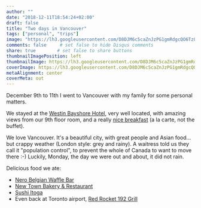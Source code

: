 ```yaml
---
author: ""
date: "2018-12-11T18:54:24+02:00"
draft: false
title: "Two days in Vancouver"
tags: ["personal", "trips"]
image: "https://lh3.googleusercontent.com/D8DJM6c5caZnJzPG1gmRdgcQO6TzOa-m3K3gqxLp3lL8oY-YaRDPBIqEhsgh4gWthWuwC1CosEBkOzgk0OQSva9cx0njMvuenjeH2nA5E04oeg683B_lLrfXqwOr6RYe9PkoBDQ7fkw=w1920-h1080"
comments: false     # set false to hide Disqus comments
share: true        # set false to share buttons
thumbnailImagePosition: left
thumbnailImage: https://lh3.googleusercontent.com/D8DJM6c5caZnJzPG1gmRdgcQO6TzOa-m3K3gqxLp3lL8oY-YaRDPBIqEhsgh4gWthWuwC1CosEBkOzgk0OQSva9cx0njMvuenjeH2nA5E04oeg683B_lLrfXqwOr6RYe9PkoBDQ7fkw=w1920-h1080
coverImage: https://lh3.googleusercontent.com/D8DJM6c5caZnJzPG1gmRdgcQO6TzOa-m3K3gqxLp3lL8oY-YaRDPBIqEhsgh4gWthWuwC1CosEBkOzgk0OQSva9cx0njMvuenjeH2nA5E04oeg683B_lLrfXqwOr6RYe9PkoBDQ7fkw=w1920-h1080
metaAlignment: center
coverMeta: out
---
```


December 9th to 11th I went to Vancouver with my family for some personal matters.

<!--more-->

We stayed at the [Westin Bayshore Hotel](https://www.marriott.com/hotels/travel/yvrwi-the-westin-bayshore-vancouver/), very well located, with amazing views from our 9th floor room, and a really [nice breakfast](https://h2restaurant.com/) (a la carte, not the buffet).

We love Vancouver. It's a beautiful city, with great people and Asian food... but crappy weather (London style: grey and rainy). A waitress told us they call it "population control", to prevent the whole of Canada to want to move there :-)
Luckily, Monday, the day we were out and about, it did not rain.

Delicious food we ate:
- [Nero Belgian Waffle Bar](https://www.nerowafflebar.com/)
- [New Town Bakery & Restaurant](https://newtownbakery.ca/)
- [Sushi Itoga](https://www.itoga.com/)
- Even back at Toronto airport, [Red Rocket 192 Grill](https://www.torontopearson.com/Components/Templates/Retailer.aspx?retailerid=3233#)

<script src="https://cdn.jsdelivr.net/npm/publicalbum@latest/dist/pa-embed-player.min.js" async></script>
<div class="pa-embed-player" style="width:100%; height:480px; display:none;"
  data-link="https://photos.app.goo.gl/DkTMkrUBSH6WFiGG6"
  data-title="48 new photos by Jorge Cortell">
  <img data-src="https://lh3.googleusercontent.com/_G8djbRp75Iby1dzvyNsYmZZU9_-mFl0dgdAu0_0yDFfrp7b84g4fc-SD-wwcIsEEHAbF0jJxTHiQxt0h7SD5tndUwRTJ4wgKtQqwsmuZMWs_qfFGzS3sVpYjxaKMon7JnTvI3s5Pos=w1920-h1080" src="" alt="" />
  <img data-src="https://lh3.googleusercontent.com/JfZnJxDhC5QZWc8nzcENrddDRp2FDSCjcQ5xEQr3z3ZAA_bhzVW2edr2myGrAQ7tewxNL7AtLUod9w9F0OKzO2wFIr2xKcqZ-SpFoU_taC-g-_5HkEkre0zw3Ale8G-69BsO_nnQ8wU=w1920-h1080" src="" alt="" />
  <img data-src="https://lh3.googleusercontent.com/Qd7oA5beYOQUEksq4eiy-BXBGB9O85-62Gaz6O8l3NshtK6SHdJ_7ggdau6navg8gQhjo67LVmaxiJLB6r3Hs5VVTVktSaEDo2xiS5Ht_PVj4wm13HCz81ht1zkSfwjeNEgozHf-JLc=w1920-h1080" src="" alt="" />
  <img data-src="https://lh3.googleusercontent.com/5AO7wGGkTdPiEsbJfiHUaV_QfWUPZXxsGmmlFFx1jfpew3U_c_qMkd14KiiuEVfeEpdEAryZ6HUXqN0SnTbyeIW-7cOaU9fFmU261PfWu5sjlLFVsH4EVzEaUpbIH1coIvOcdHInJB0=w1920-h1080" src="" alt="" />
  <img data-src="https://lh3.googleusercontent.com/sO6F0caI3LfSne6VPZd8hDPDhBYA_FqFTwIfHQ7vZAjFvmj4TRXhTF817JM14dfFMZpkhho8D4bz2WiWuWgq8qkzCYSwggfdYFHblcXuFS308SunefnHirlwPYnqRfZ1EaCXvuiFnKE=w1920-h1080" src="" alt="" />
  <img data-src="https://lh3.googleusercontent.com/eVrIsFqjjBrY9dw_ESL76WFIe3XQuilqaZvFOlKPUELb21clFkxQZHvXtqIVyEJM4YRtTQjGktE06m6WMynAAsdbK68lAO2byKDHG_LpgDf8ORfyCd_5WFDi8KEoWYuBi32p7Se-j8c=w1920-h1080" src="" alt="" />
  <img data-src="https://lh3.googleusercontent.com/9XoZJjPV4rRTVLs4MBfc15iZjxD7xS8j0HKGkwuU4JNWrHKdYXDjQglOdjjcqbJxVQJzLwx-N7cY9wx8ny7TxquKCZ5RPocb5nIcJqgJqvb62W_A0KUCMKt7IgONEoCIHMCkuZm3feg=w1920-h1080" src="" alt="" />
  <img data-src="https://lh3.googleusercontent.com/7qzZhm_4BM970svg57vp6YL-iT4ytszbcVF_yL9o7qlaWA_EBYRwK022LMeMxzi45B7IYYAYT4tGqISGmByi2H5a9hByT0uQR7g-83RdD77_yb1Hscxg8V8MTPsdD6V82jqZH_Mv0rI=w1920-h1080" src="" alt="" />
  <img data-src="https://lh3.googleusercontent.com/aD9eiUKVEhp_z291nqkA978F63VO2QonoiLURPsH-LvNXqg3I_UhxXGkTR7EMIqUM6PNgERvNggFW5QU-ixRRXgU36XIg9CTy0B11S4DQeu5LQWs-hyu9a8j7Zzs5-qSXfJg2zdFy2A=w1920-h1080" src="" alt="" />
  <img data-src="https://lh3.googleusercontent.com/YoJUTl2JZbre0dkuVg_pxDNOYprAIHL3iB6yapfHu9SgPF9YvJDvsdtkr7CyiRHUm5sdTwuYnHPmFCOBIwystS52-v9FHQRMIjozZYYk5ph5T6BoYF73W5WBGuQMf9VE61kR6dP64AE=w1920-h1080" src="" alt="" />
  <img data-src="https://lh3.googleusercontent.com/iepQjkS-93Je3hrpld0ZI04DalhlAoyg4-214C8ljsn33bOY_Oi1sZH06jRlY3ubLF9KxLzdrtmeImMwZhjc2evbBWGbGvLFTNgNK1Mcyw05-bAp50oVQHfurcuCx9Jxx-Wfqt0JWTg=w1920-h1080" src="" alt="" />
  <img data-src="https://lh3.googleusercontent.com/I3EbALhlFfSdMHPRgHLSvNG5Gb3wKmFQBpEIsVvkNuiFDEiYCs4BSAQF5sqOb69xzZjXhjx1kNB7qSun7RDh4PTkv99bFcs8JE_XxDBraA3FEBGgZUk6c2aSzlGES3j5uMflXV7Vy-4=w1920-h1080" src="" alt="" />
  <img data-src="https://lh3.googleusercontent.com/8BYPVZ4IfpGgz4_FNEZZedP98FrMpdkFLUtl5hXjvsW9dg1-uLZ3wCq4sGJlxNahpRx4d7atjUZgy5J0PU1YgpG9cibdnqJMUnDLq5W6tBmtxdvFcvYJXMMEB4n-TYZp-rUfxgJ0I9E=w1920-h1080" src="" alt="" />
  <img data-src="https://lh3.googleusercontent.com/tTa0EBBeY3uMPHYYHtRK1DdVGy2MHakfTuGomVNhYt2vd4bSapiCWuJRBE4uQfx_8gS8JvJskQ3xOlU4U2IdoJ0XWy-Zyo4gq_ZcxjGZCG_PiCfcHY_qhNplA2tyK-Y2k8_swCj6bOY=w1920-h1080" src="" alt="" />
  <img data-src="https://lh3.googleusercontent.com/_fXXnSD37iDf6iMfQ806X9DOEYw66C0a8tQX9F6lgM6NixJu2Mtp6gRWcp8pQdqusF3A66u6RBaUSn8MnjW6TxFogYduxEqMSl-xdLpMBh7Gg9vBjwfJMTP6fVw7zR38KB5PDiG3gPQ=w1920-h1080" src="" alt="" />
  <img data-src="https://lh3.googleusercontent.com/k67Q-8T1Zr3Mh12SINLwZOizQrMjJH4LIqcIilCM9Ixoa0jPsD6dnzvQ2XYFziCE3--_U2GCboEVu3kYd1QZ35X9_a4gB7YVmmxpCVS-JNeRyp8YN7kve03FVe0ofNl3CEnvkQuEbQw=w1920-h1080" src="" alt="" />
  <img data-src="https://lh3.googleusercontent.com/dmrj1mj6QYHZFkyBXDdZZM6GvO4XWkGAf_NDjyxkVLrkj55Qpxi_aEd00Wzh8gyUgJM7zjn6k7YenzcplVown90oeL5iKX4yQiJdqjePFKJ7N5Fd4iWnlgrSsX-MuhwzIjjmb8WyLJE=w1920-h1080" src="" alt="" />
  <img data-src="https://lh3.googleusercontent.com/Ts_ZSfj_9ySKi9hMViRGlVRIS5-rHRUiHJyjoqeYO8Nj-4Vf6P4puCB50npz0LVbyBjk_gg3lkFqEFGd87q0esMvlhMeSpBb49iiTo28bAQpNTLptrhZo7wgrN1n2lHcK2tsZEmzvWo=w1920-h1080" src="" alt="" />
  <img data-src="https://lh3.googleusercontent.com/VrbtFpd9zTnaaDBeFrzv9WK_3CTOxlkdxXl_rrDd77c2b0IgqjHghGH78g62zpWbgHGMnVMmsyPBcNzq45kx83pQqUK_TppvnNlzkKbxE1UI8yg7gqUAhii9dZGaoZnndBh5hqttnRQ=w1920-h1080" src="" alt="" />
  <img data-src="https://lh3.googleusercontent.com/xzHpqQFFfsVLaVtNo80xQc0btycx4xiLaVyFjk181mPV_Cxyz7Fs8QmHs-m5ygBrhEADPB4suUJJfozdK9CL_VSiLalok3MUKEq4jH8CaxmQcflAus4wfW9OglfdLVC-XvC6VwNaAn8=w1920-h1080" src="" alt="" />
  <img data-src="https://lh3.googleusercontent.com/cuxOKxA4QHomMgoEHg0QrtES2mFVxs3rVCjVQP2GQiou5XzVBTVWWnmCDFCVIN3qOXkf5FXHAzvVv6F86_O_6xpdQqky38nbHdHYbI9_qF4uraBZQl00uYiHHLA58Ra2VWnnhISiyhY=w1920-h1080" src="" alt="" />
  <img data-src="https://lh3.googleusercontent.com/CDBa_k0YDe4jDB-dBwB2Ywc0DNI4eDWd4I89NJ3peeu6hfnu2_e-gUFHEbwzxjxilVp2Q5hga2tLGNDGKgwJe2n0o0kY6OJ0Ts8oj55JzOcrm8axnU-2GYBZBGsNuCrtXmbL_fxJfDw=w1920-h1080" src="" alt="" />
  <img data-src="https://lh3.googleusercontent.com/ttTAt_yjdnZRlcQEKk3u4x4qa_1Aa77A3c-LyBDvqu0B-BsIwA9Q0K76DkGtUYG7f8FKkMTBTWGSOdVNxywcOyvKQ8nmRfzcivEtbloplEXvP35iLHvultpA-Ff2cU-XnXiGyj3Umf8=w1920-h1080" src="" alt="" />
  <img data-src="https://lh3.googleusercontent.com/FGV66g_4OMP_mFrAJtIMmIREHOifMyhiONBKPRbHyTyTONBQcJUhS7NGAe4jglh_qj1gYCcLhEO5WzU1o6MZt-JLEKIkreDwZK2XUE5wEFZkBok9TzNpHgmHcdVuyEHRA96eI_OJd7M=w1920-h1080" src="" alt="" />
  <img data-src="https://lh3.googleusercontent.com/t4p0IIn2WSVFdtF32fS3y4tgh6sOvinWSeK6Pj06UlAiGAYMQt2GrhrXA7bxWID4-XL0WooE3cluJvhQ7Inx3dsS_CP7CaFHWrKnkoy4wwUIoZwjLdyrnOI_Y8ZXroNBtRuGz1E8vSQ=w1920-h1080" src="" alt="" />
  <img data-src="https://lh3.googleusercontent.com/XnmlPzRWfTWhslnEymnYUSV3lWqR87JO8znqX7P4CxfDeSvC9xvAQlIyh62oi3adypDcZobxFTCVFMQKmIHXc2p2PMLykGvJP32LlrS_r9qKnLa9gGHKhEQsz7xKBKE74Jury0E53h4=w1920-h1080" src="" alt="" />
  <img data-src="https://lh3.googleusercontent.com/mNL5uuLQe2CTZd23DVFCxoy3CC8Sf0gpDeQL45F-M2MTdLSGUnMzy1g0YNVB5tVMDtXsMw_f7pRlwnW0dBtBNF83FtkogcnNrbE120bjovlwU5RDUpqlbUF-tUYYkDB4zAznjjNRc_c=w1920-h1080" src="" alt="" />
  <img data-src="https://lh3.googleusercontent.com/7bV9e90QR1veNhA2EaV1AkA5At2-wDmd2vEDqa15KVOga5SVMaJQuZObr3xPSy3-CwwUba3u9_AUwm7WD8msDU4PsFbpwLoIvYraOzEs0cgv1TUMqAWRfMcSPIFcVQPzn4cbT8asNh8=w1920-h1080" src="" alt="" />
  <img data-src="https://lh3.googleusercontent.com/Qr557fwaI9EaXe83roT5GHvLx8Bw3Iw0dquTLJXQT-zCDsqw0EUFVV35tNTAlcvWSASRrEWWqMoCrzY0eK7jnk_-CMZRvT6dhEWiUeys2tRVTAvrEDvDD9eEQZIW1_Tfs7DyISBoV-s=w1920-h1080" src="" alt="" />
  <img data-src="https://lh3.googleusercontent.com/oaVOUGePGwW498L1R93IvlkUmAn0On6YeEa4yalodyMOKpM4FmU0geC9wUlzEERJO6wWERpShTn6X2YdGaDr6U314YryVaCnZRrV_ikFW9_DZwPfp6z8TFSokShDe3ZIxD8zs3Y-EUw=w1920-h1080" src="" alt="" />
  <img data-src="https://lh3.googleusercontent.com/5Bcqz7u2b9lEakouvs0JdIuGUx054Fvpxr3oC5_W9rdOlMbGRziFAtwXjjI9bBNr0-XEHpEdLPmVc7Zzmw0fXQCetKhKBrfreOU52gqKyJ_3Ym9sVMrxFQRJj3aaQTmxQPn_3vHfUcU=w1920-h1080" src="" alt="" />
  <img data-src="https://lh3.googleusercontent.com/eM0exEKlqfbsLyFgWQxff83vbm6JiEfDSL5068Q__PmYrirnWoLmjeGiBApL0aueYRR1r4lrHmVOAau2yQ-OvcK1S2z9SeP0j42EuTK8vGwY3-zsghB0TgH0oxYHbBwKJ6zgsjYZPEE=w1920-h1080" src="" alt="" />
  <img data-src="https://lh3.googleusercontent.com/7mFUwp8MkMFR2Nm2YynAIXLnMttzIKXQoXVtfUZOXiMo7ATPmzmjVq6REjGGZAHMvrzPae10Il3EkcNQMC167pSwJ0V4tJtCVu1-rUco39C26WtSAgPU-mmwP73-G_tpWVE8WDF93Jc=w1920-h1080" src="" alt="" />
  <img data-src="https://lh3.googleusercontent.com/RS6jrh94XQWmQDZzSe1XkTpyjBl7w6HWx1PGC-AX3TbOgrXN5wc4_FSZ0Pw_nGTRLpLha_GJW60Dx6ks2-_2Cp5d3WZpGDCJkCrX97nrdlJlGYkQRqnkrZi6Ecl-WQkMdPC1-dVW9Mk=w1920-h1080" src="" alt="" />
  <img data-src="https://lh3.googleusercontent.com/Hx1jL_5vFNl-ST_sEXYJJ0Km332AhMgtjZH8tV5SdoLVBm8kD-h8rVEzI7mgkxk38Xy5DDQJmF0UfXxapY_3_-ugOUyA-WVq8-oMoEEubjKQZ1YJlOlSi-xcH4OVbDfNK-EDb5HuWeg=w1920-h1080" src="" alt="" />
  <img data-src="https://lh3.googleusercontent.com/UgZ6HkYSnzPpVDGMf12nv0w4lLfHNyWBqxEjZgvgp9lBv2tVRcrey9rBEZTdKWRqNtShAR0n8B2qRikPwxFadoXkssdXITvGgodo8IHC3Re2MFQrhrPn0OhJq8DK0N__RTB4nieISNs=w1920-h1080" src="" alt="" />
  <img data-src="https://lh3.googleusercontent.com/ZngaN3wwaLaWdFCGMZPIHx6rI_txTawn3ownmRvSbQA5b5Mvk9tie38fVBej8027nMPct6ybBDtuUDrZyH3qqC949EgU3RunFq3hzvCk-c8u9gBJkdsJm7RnvVWy03EW_bOadwPCaaU=w1920-h1080" src="" alt="" />
  <img data-src="https://lh3.googleusercontent.com/uw8MDmj47CW9HJBcW1lzoMwcB8hIbbxGCzSyN3oHVaNobs_tdUmS8Q6IfKyPYpOAqanLuzlASUFCwqPCyH4FHY0A5cihy42ybFrD5RggXeFKsBPXoKUa0_pYdMOlVf0Z9QlQM36X9PY=w1920-h1080" src="" alt="" />
  <img data-src="https://lh3.googleusercontent.com/PfRuGX3R80KFOirXDCbWE2lDYzTJq7vXJNaXyw88ftvi-7f2Y3i9wwCe8JzGjcVdsIwWyi80q94JMmMIdnES9AJ6GVHW3wSf7YAaAgngz6UQSVNwFJPfF-QyTlItZPCIRD40VGOCHlU=w1920-h1080" src="" alt="" />
  <img data-src="https://lh3.googleusercontent.com/WdxtGg8LtZmuY-qo7emMN5ZnK26gC1HTG19SaE6QSfJmAjgmKgmVwIECpPK5cOnOHJOppJCPYOldmEsMc6MIyxCTAAh4I9QLksUte_9FLdF5RQGCgRpApIQKW8AYGQKfz7rMivdJbcQ=w1920-h1080" src="" alt="" />
  <img data-src="https://lh3.googleusercontent.com/vHJ0iZumxO3_iFSz6tWmV1YPbQxraIFe8Y1vVeT6TTX98PHOyOHI2973XKu0BeZtJfI4WAHVnDi31fhKCpLMNz8hxNN6IgdAqBJulLC_4b2nghCEKoFw3aIYOUho-xxbLf6O8FfpDqc=w1920-h1080" src="" alt="" />
  <img data-src="https://lh3.googleusercontent.com/82zRExUqfLFeBnUCx234jGwktx_NeYnQdFURtRYB_MD0-r-k5QGef2cxm8y1au_NfjoodIzphYPFjbrb6PIaBnV2mrxbtAKPNVERjZUZ1yIDWGz_a4nCkss169j-k1MOqwlcamW8Lj4=w1920-h1080" src="" alt="" />
  <img data-src="https://lh3.googleusercontent.com/G7bkeEb73tEnxdhwnygH064TUAepNgRqAqNiZGT87ayBcSg1aPU9JjzX19h2wjeUADRUD2-6_ahFPZ1MP8aPPBjvOzQUf7RWq1rAuM9_YSlCJDhZKOYqdq_Ha7oDr1MPPXIX7TDWt50=w1920-h1080" src="" alt="" />
  <img data-src="https://lh3.googleusercontent.com/3fb0xHtdVrZ2GSsSQSR0nT5vuNtsSl-xsoxWl1jmZoUB44oDLmcNRx40NFVhKx-ns0zRDJSsyWlyYcewcNkhxq-JtOj1AA2spphDOaBGn_m7CWYqoip2LjF8M-VutKCOmDtqspusy70=w1920-h1080" src="" alt="" />
  <img data-src="https://lh3.googleusercontent.com/5vGNDqEuYYmV3urw0BmXyxPxdHFOvvoZtM9FW42CPsdZT7raIdr7CddKDritCOXc1hWL-Y8Ew_4SG85pibqCYBN7ONbU_kzK3sQEkpjdmgytE00RmnA4dY8GIBQSixFNSEgYl_2bt0A=w1920-h1080" src="" alt="" />
  <img data-src="https://lh3.googleusercontent.com/AzVCHhOIoabelLNXHuEHPxFOF-0XL67_TIeWMNfmkFk77pPz80ol-6eAybpSTfmtZQWhdBDjv1eLWqJKbOUclz2I8-eGCf7L4t4XmpfyEAlkdiV40PdRLwEwdvMMoxbfDmdEoHBGi-c=w1920-h1080" src="" alt="" />
  <img data-src="https://lh3.googleusercontent.com/6eaMUgEMeqihZyPLEmNi7qUoUOv2vcjqoXIYa0gziWDjUaFQRJRuQ4JaWyPQKiBAZsgwUINkiHpLdPxAklIvaMVjMLJcXDKLhMwO6kXSLfm_a83pXdCPnnq0zu0eTDt2Q6TcQkMJKIc=w1920-h1080" src="" alt="" />
  <img data-src="https://lh3.googleusercontent.com/ahupf_64qsAu7D1WhjaDA9RgpSrDp60zr7o51Nxwaegl9dUrvl9NB9jtshGH7qqRIu1dDCCkvP_6FUdd73roh96bfpyNg3m26kpW4HIkhOf58-ti8zcOiaic0M8CJyBeFT8hgsH7o1Y=w1920-h1080" src="" alt="" />
</div>
